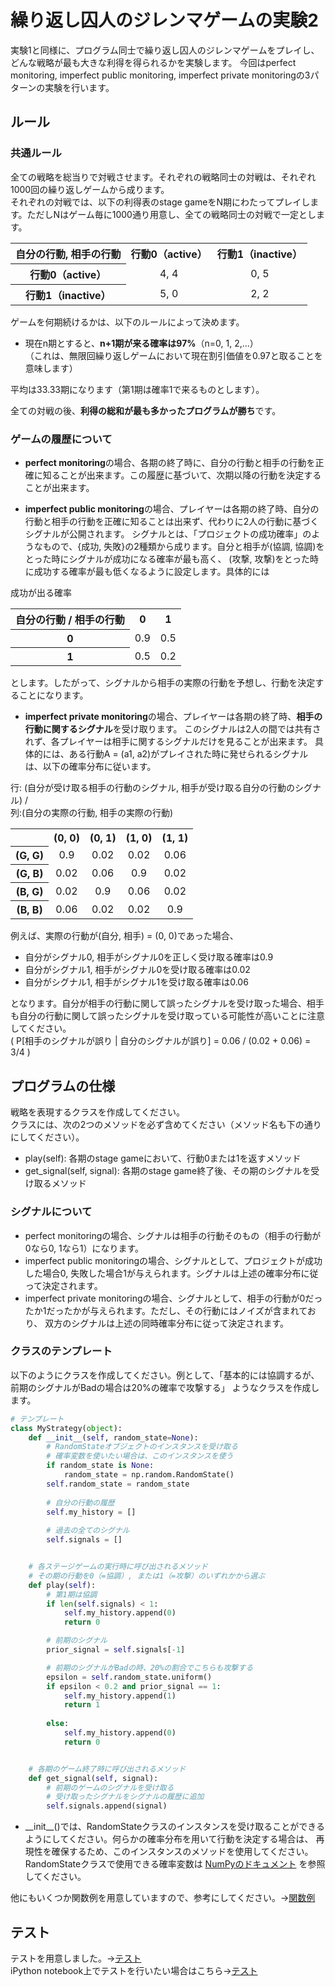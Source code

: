 # 繰り返し囚人のジレンマゲームの実験2

実験1と同様に、プログラム同士で繰り返し囚人のジレンマゲームをプレイし、どんな戦略が最も大きな利得を得られるかを実験します。 
今回はperfect monitoring, imperfect public monitoring, imperfect private monitoringの3パターンの実験を行います。

## ルール

### 共通ルール
全ての戦略を総当りで対戦させます。それぞれの戦略同士の対戦は、それぞれ1000回の繰り返しゲームから成ります。  
それぞれの対戦では、以下の利得表のstage gameをN期にわたってプレイします。ただしNはゲーム毎に1000通り用意し、全ての戦略同士の対戦で一定とします。  


<table align="center", style="text-align:center;">
  <tr>
    <th>自分の行動, 相手の行動</th>
    <th>行動0（active）</th>
    <th>行動1（inactive）</th>
  </tr>
  <tr>
    <th>行動0（active）</th>
    <td>4, 4</td>
    <td>0, 5</td>
  </tr>
  <tr>
    <th>行動1（inactive）</th>
    <td>5, 0</td>
    <td>2, 2</td>
  </tr>
</table>
  
ゲームを何期続けるかは、以下のルールによって決めます。

* 現在n期とすると、**n+1期が来る確率は97%**（n=0, 1, 2,...）  
（これは、無限回繰り返しゲームにおいて現在割引価値を0.97と取ることを意味します）

平均は33.33期になります（第1期は確率1で来るものとします）。

全ての対戦の後、**利得の総和が最も多かったプログラムが勝ち**です。


### ゲームの履歴について

* **perfect monitoring**の場合、各期の終了時に、自分の行動と相手の行動を正確に知ることが出来ます。この履歴に基づいて、次期以降の行動を決定することが出来ます。  


* **imperfect public monitoring**の場合、プレイヤーは各期の終了時、自分の行動と相手の行動を正確に知ることは出来ず、代わりに2人の行動に基づくシグナルが公開されます。
シグナルとは、「プロジェクトの成功確率」のようなもので、{成功, 失敗}の2種類から成ります。自分と相手が(協調, 協調)をとった時にシグナルが成功になる確率が最も高く、
(攻撃, 攻撃)をとった時に成功する確率が最も低くなるように設定します。具体的には
  

成功が出る確率
<table align="center", style="text-align:center;">
  <tr>
    <th>自分の行動 / 相手の行動</th>
    <th>0</th>
    <th>1</th>
  </tr>
  <tr>
    <th>0</th>
    <td>0.9</td>
    <td>0.5</td>
  </tr>
  <tr>
    <th>1</th>
    <td>0.5</td>
    <td>0.2</td>
  </tr>
</table>

とします。したがって、シグナルから相手の実際の行動を予想し、行動を決定することになります。

* **imperfect private monitoring**の場合、プレイヤーは各期の終了時、**相手の行動に関するシグナル**を受け取ります。
このシグナルは2人の間では共有されず、各プレイヤーは相手に関するシグナルだけを見ることが出来ます。
具体的には、ある行動A = (a1, a2)がプレイされた時に発せられるシグナルは、以下の確率分布に従います。  

行: (自分が受け取る相手の行動のシグナル, 相手が受け取る自分の行動のシグナル) /  
列:(自分の実際の行動, 相手の実際の行動)
<table align="center", style="text-align:center;">
  <tr>
    <th></th>
    <th>(0, 0)</th>
    <th>(0, 1)</th>
    <th>(1, 0)</th>
    <th>(1, 1)</th>
  </tr>
  <tr>
    <th>(G, G)</th>
    <td>0.9</td>
    <td>0.02</td>
    <td>0.02</td>
    <td>0.06</td>
  </tr>
  <tr>
    <th>(G, B)</th>
    <td>0.02</td>
    <td>0.06</td>
    <td>0.9</td>
    <td>0.02</td>
  </tr>
  <tr>
    <th>(B, G)</th>
    <td>0.02</td>
    <td>0.9</td>
    <td>0.06</td>
    <td>0.02</td>
  </tr>
  <tr>
    <th>(B, B)</th>
    <td>0.06</td>
    <td>0.02</td>
    <td>0.02</td>
    <td>0.9</td>
  </tr>
</table>

例えば、実際の行動が(自分, 相手) = (0, 0)であった場合、
* 自分がシグナル0, 相手がシグナル0を正しく受け取る確率は0.9
* 自分がシグナル1, 相手がシグナル0を受け取る確率は0.02
* 自分がシグナル1, 相手がシグナル1を受け取る確率は0.06

となります。自分が相手の行動に関して誤ったシグナルを受け取った場合、相手も自分の行動に関して誤ったシグナルを受け取っている可能性が高いことに注意してください。  
( P[相手のシグナルが誤り | 自分のシグナルが誤り] = 0.06 / (0.02 + 0.06) = 3/4 )


## プログラムの仕様
戦略を表現するクラスを作成してください。  
クラスには、次の2つのメソッドを必ず含めてください（メソッド名も下の通りにしてください）。

* play(self): 各期のstage gameにおいて、行動0または1を返すメソッド
* get_signal(self, signal): 各期のstage game終了後、その期のシグナルを受け取るメソッド

### シグナルについて
* perfect monitoringの場合、シグナルは相手の行動そのもの（相手の行動が0なら0, 1なら1）になります。  
* imperfect public monitoringの場合、シグナルとして、プロジェクトが成功した場合0, 失敗した場合1が与えられます。シグナルは上述の確率分布に従って決定されます。  
* imperfect private monitoringの場合、シグナルとして、相手の行動が0だったか1だったかが与えられます。ただし、その行動にはノイズが含まれており、
双方のシグナルは上述の同時確率分布に従って決定されます。


### クラスのテンプレート

以下のようにクラスを作成してください。例として、「基本的には協調するが、前期のシグナルがBadの場合は20%の確率で攻撃する」
ようなクラスを作成します。


```python
# テンプレート
class MyStrategy(object):
    def __init__(self, random_state=None):
        # RandomStateオブジェクトのインスタンスを受け取る
        # 確率変数を使いたい場合は、このインスタンスを使う
        if random_state is None:
            random_state = np.random.RandomState()
        self.random_state = random_state
        
        # 自分の行動の履歴
        self.my_history = []
        
        # 過去の全てのシグナル
        self.signals = []


    # 各ステージゲームの実行時に呼び出されるメソッド
    # その期の行動を0（=協調）, または1（=攻撃）のいずれかから選ぶ
    def play(self):
        # 第1期は協調
        if len(self.signals) < 1:
            self.my_history.append(0)
            return 0

        # 前期のシグナル
        prior_signal = self.signals[-1]

        # 前期のシグナルがBadの時、20%の割合でこちらも攻撃する
        epsilon = self.random_state.uniform()
        if epsilon < 0.2 and prior_signal == 1:
            self.my_history.append(1)
            return 1
        
        else:
            self.my_history.append(0)
            return 0


    # 各期のゲーム終了時に呼び出されるメソッド
    def get_signal(self, signal):
        # 前期のゲームのシグナルを受け取る
        # 受け取ったシグナルをシグナルの履歴に追加
        self.signals.append(signal)
```

* \_\_init\_\_()では、RandomStateクラスのインスタンスを受け取ることができるようにしてください。何らかの確率分布を用いて行動を決定する場合は、
再現性を確保するため、このインスタンスのメソッドを使用してください。RandomStateクラスで使用できる確率変数は
[NumPyのドキュメント](http://docs.scipy.org/doc/numpy/reference/generated/numpy.random.RandomState.html)
を参照してください。


他にもいくつか関数例を用意していますので、参考にしてください。->[関数例](./sample.py)

## テスト
テストを用意しました。->[テスト](./test.py)  
iPython notebook上でテストを行いたい場合はこちら->[テスト](./test.ipynb)






